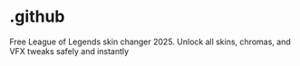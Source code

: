 # .github
Free League of Legends skin changer 2025. Unlock all skins, chromas, and VFX tweaks safely and instantly
